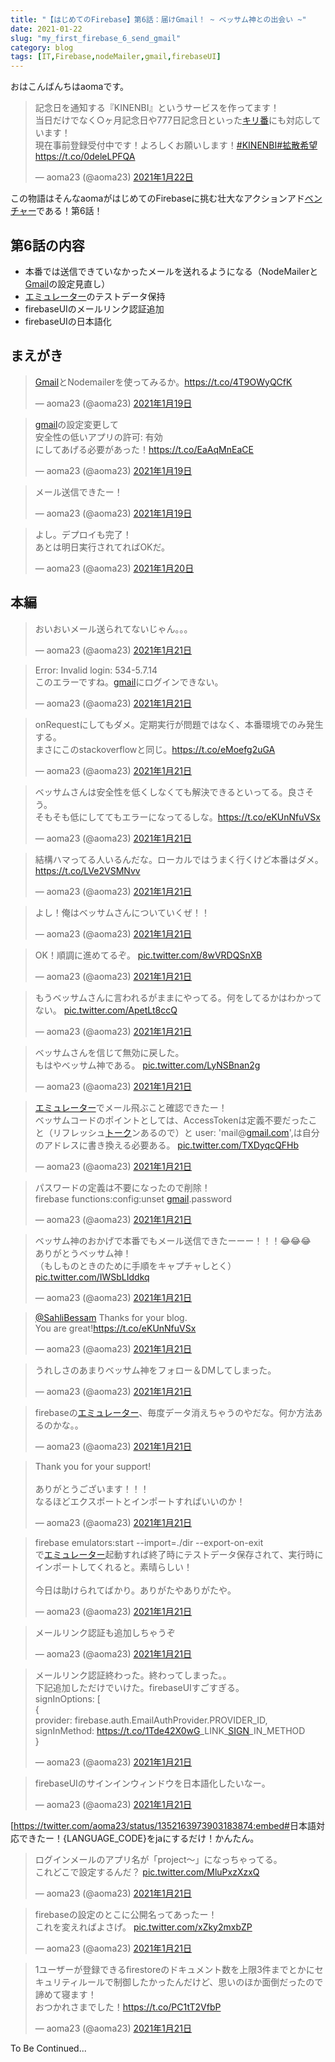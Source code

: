 ```yaml
---
title: "【はじめてのFirebase】第6話：届けGmail！ ~ ベッサム神との出会い ~"
date: 2021-01-22
slug: "my_first_firebase_6_send_gmail"
category: blog
tags: [IT,Firebase,nodeMailer,gmail,firebaseUI]
---
```

<p>おはこんばんちはaomaです。</p>

<p><blockquote data-conversation="none" class="twitter-tweet" data-lang="ja"><p lang="ja" dir="ltr">記念日を通知する『KINENBI』というサービスを作ってます！<br>当日だけでなく○ヶ月記念日や777日記念日といった<a class="keyword" href="http://d.hatena.ne.jp/keyword/%A5%AD%A5%EA%C8%D6">キリ番</a>にも対応しています！<br>現在事前登録受付中です！よろしくお願いします！<a href="https://twitter.com/hashtag/KINENBI?src=hash&amp;ref_src=twsrc%5Etfw">#KINENBI</a><a href="https://twitter.com/hashtag/%E6%8B%A1%E6%95%A3%E5%B8%8C%E6%9C%9B?src=hash&amp;ref_src=twsrc%5Etfw">#拡散希望</a> <a href="https://t.co/0deleLPFQA">https://t.co/0deleLPFQA</a></p>&mdash; aoma23 (@aoma23) <a href="https://twitter.com/aoma23/status/1352432369102245889?ref_src=twsrc%5Etfw">2021年1月22日</a></blockquote> <script async src="https://platform.twitter.com/widgets.js" charset="utf-8"></script> </p>

<p>この物語はそんなaomaがはじめてのFirebaseに挑む壮大なアクションアド<a class="keyword" href="http://d.hatena.ne.jp/keyword/%A5%D9%A5%F3%A5%C1%A5%E3%A1%BC">ベンチャー</a>である！第6話！</p>

<h2>第6話の内容</h2>

<ul>
<li>本番では送信できていなかったメールを送れるようになる（NodeMailerと<a class="keyword" href="http://d.hatena.ne.jp/keyword/Gmail">Gmail</a>の設定見直し）</li>
<li><a class="keyword" href="http://d.hatena.ne.jp/keyword/%A5%A8%A5%DF%A5%E5%A5%EC%A1%BC%A5%BF%A1%BC">エミュレーター</a>のテストデータ保持</li>
<li>firebaseUIのメールリンク認証追加</li>
<li>firebaseUIの日本語化</li>
</ul>


<h2>まえがき</h2>

<p><blockquote data-conversation="none" class="twitter-tweet" data-lang="ja"><p lang="ja" dir="ltr"><a class="keyword" href="http://d.hatena.ne.jp/keyword/Gmail">Gmail</a>とNodemailerを使ってみるか。<a href="https://t.co/4T9OWyQCfK">https://t.co/4T9OWyQCfK</a></p>&mdash; aoma23 (@aoma23) <a href="https://twitter.com/aoma23/status/1351450714719981569?ref_src=twsrc%5Etfw">2021年1月19日</a></blockquote> <script async src="https://platform.twitter.com/widgets.js" charset="utf-8"></script> </p>

<p><blockquote data-conversation="none" class="twitter-tweet" data-lang="ja"><p lang="ja" dir="ltr"><a class="keyword" href="http://d.hatena.ne.jp/keyword/gmail">gmail</a>の設定変更して<br>安全性の低いアプリの許可: 有効<br>にしてあげる必要があった！<a href="https://t.co/EaAqMnEaCE">https://t.co/EaAqMnEaCE</a></p>&mdash; aoma23 (@aoma23) <a href="https://twitter.com/aoma23/status/1351463241365426183?ref_src=twsrc%5Etfw">2021年1月19日</a></blockquote> <script async src="https://platform.twitter.com/widgets.js" charset="utf-8"></script> </p>

<p><blockquote data-conversation="none" class="twitter-tweet" data-lang="ja"><p lang="ja" dir="ltr">メール送信できたー！</p>&mdash; aoma23 (@aoma23) <a href="https://twitter.com/aoma23/status/1351466442391109636?ref_src=twsrc%5Etfw">2021年1月19日</a></blockquote> <script async src="https://platform.twitter.com/widgets.js" charset="utf-8"></script> </p>

<p><blockquote data-conversation="none" class="twitter-tweet" data-lang="ja"><p lang="ja" dir="ltr">よし。デプロイも完了！<br>あとは明日実行されてればOKだ。</p>&mdash; aoma23 (@aoma23) <a href="https://twitter.com/aoma23/status/1351782852183015424?ref_src=twsrc%5Etfw">2021年1月20日</a></blockquote> <script async src="https://platform.twitter.com/widgets.js" charset="utf-8"></script> </p>

<h2>本編</h2>

<p><blockquote data-conversation="none" class="twitter-tweet" data-lang="ja"><p lang="ja" dir="ltr">おいおいメール送られてないじゃん。。。</p>&mdash; aoma23 (@aoma23) <a href="https://twitter.com/aoma23/status/1352064183764807680?ref_src=twsrc%5Etfw">2021年1月21日</a></blockquote> <script async src="https://platform.twitter.com/widgets.js" charset="utf-8"></script> </p>

<p><blockquote data-conversation="none" class="twitter-tweet" data-lang="ja"><p lang="ja" dir="ltr">Error: Invalid login: 534-5.7.14<br>このエラーですね。<a class="keyword" href="http://d.hatena.ne.jp/keyword/gmail">gmail</a>にログインできない。</p>&mdash; aoma23 (@aoma23) <a href="https://twitter.com/aoma23/status/1352071368343396354?ref_src=twsrc%5Etfw">2021年1月21日</a></blockquote> <script async src="https://platform.twitter.com/widgets.js" charset="utf-8"></script> </p>

<p><blockquote data-conversation="none" class="twitter-tweet" data-lang="ja"><p lang="ja" dir="ltr">onRequestにしてもダメ。定期実行が問題ではなく、本番環境でのみ発生する。<br>まさにこのstackoverflowと同じ。<a href="https://t.co/eMoefg2uGA">https://t.co/eMoefg2uGA</a></p>&mdash; aoma23 (@aoma23) <a href="https://twitter.com/aoma23/status/1352072877403586562?ref_src=twsrc%5Etfw">2021年1月21日</a></blockquote> <script async src="https://platform.twitter.com/widgets.js" charset="utf-8"></script> </p>

<p><blockquote data-conversation="none" class="twitter-tweet" data-lang="ja"><p lang="ja" dir="ltr">ベッサムさんは安全性を低くしなくても解決できるといってる。良さそう。<br>そもそも低にしててもエラーになってるしな。<a href="https://t.co/eKUnNfuVSx">https://t.co/eKUnNfuVSx</a></p>&mdash; aoma23 (@aoma23) <a href="https://twitter.com/aoma23/status/1352073288013418496?ref_src=twsrc%5Etfw">2021年1月21日</a></blockquote> <script async src="https://platform.twitter.com/widgets.js" charset="utf-8"></script> </p>

<p><blockquote data-conversation="none" class="twitter-tweet" data-lang="ja"><p lang="ja" dir="ltr">結構ハマってる人いるんだな。ローカルではうまく行くけど本番はダメ。<a href="https://t.co/LVe2VSMNvv">https://t.co/LVe2VSMNvv</a></p>&mdash; aoma23 (@aoma23) <a href="https://twitter.com/aoma23/status/1352076377864892416?ref_src=twsrc%5Etfw">2021年1月21日</a></blockquote> <script async src="https://platform.twitter.com/widgets.js" charset="utf-8"></script> </p>

<p><blockquote data-conversation="none" class="twitter-tweet" data-lang="ja"><p lang="ja" dir="ltr">よし！俺はベッサムさんについていくぜ！！</p>&mdash; aoma23 (@aoma23) <a href="https://twitter.com/aoma23/status/1352076436652257280?ref_src=twsrc%5Etfw">2021年1月21日</a></blockquote> <script async src="https://platform.twitter.com/widgets.js" charset="utf-8"></script> </p>

<p><blockquote data-conversation="none" class="twitter-tweet" data-lang="ja"><p lang="ja" dir="ltr">OK！順調に進めてるぞ。 <a href="https://t.co/8wVRDQSnXB">pic.twitter.com/8wVRDQSnXB</a></p>&mdash; aoma23 (@aoma23) <a href="https://twitter.com/aoma23/status/1352078713144283137?ref_src=twsrc%5Etfw">2021年1月21日</a></blockquote> <script async src="https://platform.twitter.com/widgets.js" charset="utf-8"></script> </p>

<p><blockquote data-conversation="none" class="twitter-tweet" data-lang="ja"><p lang="ja" dir="ltr">もうベッサムさんに言われるがままにやってる。何をしてるかはわかってない。 <a href="https://t.co/ApetLt8ccQ">pic.twitter.com/ApetLt8ccQ</a></p>&mdash; aoma23 (@aoma23) <a href="https://twitter.com/aoma23/status/1352080403977289729?ref_src=twsrc%5Etfw">2021年1月21日</a></blockquote> <script async src="https://platform.twitter.com/widgets.js" charset="utf-8"></script> </p>

<p><blockquote data-conversation="none" class="twitter-tweet" data-lang="ja"><p lang="ja" dir="ltr">ベッサムさんを信じて無効に戻した。<br>もはやベッサム神である。 <a href="https://t.co/LyNSBnan2g">pic.twitter.com/LyNSBnan2g</a></p>&mdash; aoma23 (@aoma23) <a href="https://twitter.com/aoma23/status/1352081619029426176?ref_src=twsrc%5Etfw">2021年1月21日</a></blockquote> <script async src="https://platform.twitter.com/widgets.js" charset="utf-8"></script> </p>

<p><blockquote data-conversation="none" class="twitter-tweet" data-lang="ja"><p lang="ja" dir="ltr"><a class="keyword" href="http://d.hatena.ne.jp/keyword/%A5%A8%A5%DF%A5%E5%A5%EC%A1%BC%A5%BF%A1%BC">エミュレーター</a>でメール飛ぶこと確認できたー！<br>ベッサムコードのポイントとしては、AccessTokenは定義不要だったこと（リフレッシュ<a class="keyword" href="http://d.hatena.ne.jp/keyword/%A5%C8%A1%BC%A5%AF">トーク</a>ンあるので）と user: &#39;mail@<a class="keyword" href="http://d.hatena.ne.jp/keyword/gmail.com">gmail.com</a>&#39;,は自分のアドレスに書き換える必要ある。 <a href="https://t.co/TXDyqcQFHb">pic.twitter.com/TXDyqcQFHb</a></p>&mdash; aoma23 (@aoma23) <a href="https://twitter.com/aoma23/status/1352094724044124160?ref_src=twsrc%5Etfw">2021年1月21日</a></blockquote> <script async src="https://platform.twitter.com/widgets.js" charset="utf-8"></script> </p>

<p><blockquote data-conversation="none" class="twitter-tweet" data-lang="ja"><p lang="ja" dir="ltr">パスワードの定義は不要になったので削除！<br>firebase functions:config:unset <a class="keyword" href="http://d.hatena.ne.jp/keyword/gmail">gmail</a>.password</p>&mdash; aoma23 (@aoma23) <a href="https://twitter.com/aoma23/status/1352096535652122626?ref_src=twsrc%5Etfw">2021年1月21日</a></blockquote> <script async src="https://platform.twitter.com/widgets.js" charset="utf-8"></script> </p>

<p><blockquote data-conversation="none" class="twitter-tweet" data-lang="ja"><p lang="ja" dir="ltr">ベッサム神のおかげで本番でもメール送信できたーーー！！！😂😂😂<br>ありがとうベッサム神！<br>（もしものときのために手順をキャプチャしとく） <a href="https://t.co/IWSbLIddkq">pic.twitter.com/IWSbLIddkq</a></p>&mdash; aoma23 (@aoma23) <a href="https://twitter.com/aoma23/status/1352099136250601476?ref_src=twsrc%5Etfw">2021年1月21日</a></blockquote> <script async src="https://platform.twitter.com/widgets.js" charset="utf-8"></script> </p>

<p><blockquote data-conversation="none" class="twitter-tweet" data-lang="ja"><p lang="en" dir="ltr"><a href="https://twitter.com/SahliBessam?ref_src=twsrc%5Etfw">@SahliBessam</a> Thanks for your blog.<br>You are great!<a href="https://t.co/eKUnNfuVSx">https://t.co/eKUnNfuVSx</a></p>&mdash; aoma23 (@aoma23) <a href="https://twitter.com/aoma23/status/1352100727443779584?ref_src=twsrc%5Etfw">2021年1月21日</a></blockquote> <script async src="https://platform.twitter.com/widgets.js" charset="utf-8"></script> </p>

<p><blockquote data-conversation="none" class="twitter-tweet" data-lang="ja"><p lang="ja" dir="ltr">うれしさのあまりベッサム神をフォロー＆DMしてしまった。</p>&mdash; aoma23 (@aoma23) <a href="https://twitter.com/aoma23/status/1352100885023789058?ref_src=twsrc%5Etfw">2021年1月21日</a></blockquote> <script async src="https://platform.twitter.com/widgets.js" charset="utf-8"></script> </p>

<p><blockquote data-conversation="none" class="twitter-tweet" data-lang="ja"><p lang="ja" dir="ltr">firebaseの<a class="keyword" href="http://d.hatena.ne.jp/keyword/%A5%A8%A5%DF%A5%E5%A5%EC%A1%BC%A5%BF%A1%BC">エミュレーター</a>、毎度データ消えちゃうのやだな。何か方法あるのかな。。</p>&mdash; aoma23 (@aoma23) <a href="https://twitter.com/aoma23/status/1352101051952893953?ref_src=twsrc%5Etfw">2021年1月21日</a></blockquote> <script async src="https://platform.twitter.com/widgets.js" charset="utf-8"></script> </p>

<p><blockquote data-conversation="none" class="twitter-tweet" data-lang="ja"><p lang="ja" dir="ltr">Thank you for your support!<br><br>ありがとうございます！！！<br>なるほどエクスポートとインポートすればいいのか！</p>&mdash; aoma23 (@aoma23) <a href="https://twitter.com/aoma23/status/1352113079111225351?ref_src=twsrc%5Etfw">2021年1月21日</a></blockquote> <script async src="https://platform.twitter.com/widgets.js" charset="utf-8"></script> </p>

<p><blockquote data-conversation="none" class="twitter-tweet" data-lang="ja"><p lang="ja" dir="ltr">firebase emulators:start --import=./dir --export-on-exit<br>で<a class="keyword" href="http://d.hatena.ne.jp/keyword/%A5%A8%A5%DF%A5%E5%A5%EC%A1%BC%A5%BF%A1%BC">エミュレーター</a>起動すれば終了時にテストデータ保存されて、実行時にインポートしてくれると。素晴らしい！<br><br>今日は助けられてばかり。ありがたやありがたや。</p>&mdash; aoma23 (@aoma23) <a href="https://twitter.com/aoma23/status/1352120827152502785?ref_src=twsrc%5Etfw">2021年1月21日</a></blockquote> <script async src="https://platform.twitter.com/widgets.js" charset="utf-8"></script> </p>

<p><blockquote data-conversation="none" class="twitter-tweet" data-lang="ja"><p lang="ja" dir="ltr">メールリンク認証も追加しちゃうぞ</p>&mdash; aoma23 (@aoma23) <a href="https://twitter.com/aoma23/status/1352128534743973889?ref_src=twsrc%5Etfw">2021年1月21日</a></blockquote> <script async src="https://platform.twitter.com/widgets.js" charset="utf-8"></script> </p>

<p><blockquote data-conversation="none" class="twitter-tweet" data-lang="ja"><p lang="ja" dir="ltr">メールリンク認証終わった。終わってしまった。。<br>下記追加しただけでいけた。firebaseUIすごすぎる。<br>  signInOptions: [<br>    {<br>      provider: firebase.auth.EmailAuthProvider.PROVIDER_ID,<br>      signInMethod: <a href="https://t.co/1Tde42X0wG">https://t.co/1Tde42X0wG</a>_LINK_<a class="keyword" href="http://d.hatena.ne.jp/keyword/SIGN">SIGN</a>_IN_METHOD<br>    }</p>&mdash; aoma23 (@aoma23) <a href="https://twitter.com/aoma23/status/1352130551981826049?ref_src=twsrc%5Etfw">2021年1月21日</a></blockquote> <script async src="https://platform.twitter.com/widgets.js" charset="utf-8"></script> </p>

<p><blockquote data-conversation="none" class="twitter-tweet" data-lang="ja"><p lang="ja" dir="ltr">firebaseUIのサインインウィンドウを日本語化したいなー。</p>&mdash; aoma23 (@aoma23) <a href="https://twitter.com/aoma23/status/1352130857536917505?ref_src=twsrc%5Etfw">2021年1月21日</a></blockquote> <script async src="https://platform.twitter.com/widgets.js" charset="utf-8"></script> </p>

<p>[<a href="https://twitter.com/aoma23/status/1352163973903183874:embed#">https://twitter.com/aoma23/status/1352163973903183874:embed#</a>日本語対応できたー！{LANGUAGE_CODE}をjaにするだけ！かんたん。<script src="https://t.co/YSXd65HrF2{LANGUAGE_CODE}.js"></script><link ty… https://t.co/QbF4kibUL4]</p>

<p><blockquote data-conversation="none" class="twitter-tweet" data-lang="ja"><p lang="ja" dir="ltr">ログインメールのアプリ名が「project〜」になっちゃってる。<br>これどこで設定するんだ？ <a href="https://t.co/MluPxzXzxQ">pic.twitter.com/MluPxzXzxQ</a></p>&mdash; aoma23 (@aoma23) <a href="https://twitter.com/aoma23/status/1352165089143521281?ref_src=twsrc%5Etfw">2021年1月21日</a></blockquote> <script async src="https://platform.twitter.com/widgets.js" charset="utf-8"></script> </p>

<p><blockquote data-conversation="none" class="twitter-tweet" data-lang="ja"><p lang="ja" dir="ltr">firebaseの設定のとこに公開名ってあったー！<br>これを変えればよさげ。 <a href="https://t.co/xZky2mxbZP">pic.twitter.com/xZky2mxbZP</a></p>&mdash; aoma23 (@aoma23) <a href="https://twitter.com/aoma23/status/1352165675872129025?ref_src=twsrc%5Etfw">2021年1月21日</a></blockquote> <script async src="https://platform.twitter.com/widgets.js" charset="utf-8"></script> </p>

<p><blockquote data-conversation="none" class="twitter-tweet" data-lang="ja"><p lang="ja" dir="ltr">1ユーザーが登録できるfirestoreのドキュメント数を上限3件までとかにセキュリティルールで制御したかったんだけど、思いのほか面倒だったので諦めて寝ます！<br>おつかれさまでした！<a href="https://t.co/PC1tT2VfbP">https://t.co/PC1tT2VfbP</a></p>&mdash; aoma23 (@aoma23) <a href="https://twitter.com/aoma23/status/1352238697106731012?ref_src=twsrc%5Etfw">2021年1月21日</a></blockquote> <script async src="https://platform.twitter.com/widgets.js" charset="utf-8"></script> </p>

<p>To Be Continued...</p>

